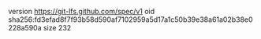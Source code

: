 version https://git-lfs.github.com/spec/v1
oid sha256:fd3efad8f7f93b58d590af7102959a5d17a1c50b39e38a61a02b38e0228a590a
size 232
